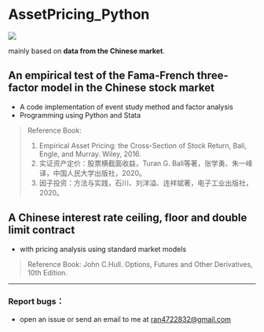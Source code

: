 # AssetPricing_Python
[![](https://img.shields.io/badge/python-3.7.0-orange.svg)](https://www.python.org/downloads/release/python-370/)

mainly based on **data from the Chinese market**.


## An empirical test of the Fama-French three-factor model in the Chinese stock market
- A code implementation of event study method and factor analysis
- Programming using Python and Stata
> Reference Book:
> 1. Empirical Asset Pricing: the Cross-Section of Stock Return, Bali, Engle, and Murray. Wiley, 2016.
> 2. 实证资产定价：股票横截面收益，Turan G. Bali等著，张学勇、朱一峰译，中国人民大学出版社，2020。
> 3. 因子投资：方法与实践，石川、刘洋溢、连祥斌著，电子工业出版社，2020。

## A Chinese interest rate ceiling, floor and double limit contract
- with pricing analysis using standard market models
> Reference Book: John C.Hull. Options, Futures and Other Derivatives, 10th Edition.

---
### Report bugs：
* open an issue or send an email to me at ran4722832@gmail.com
